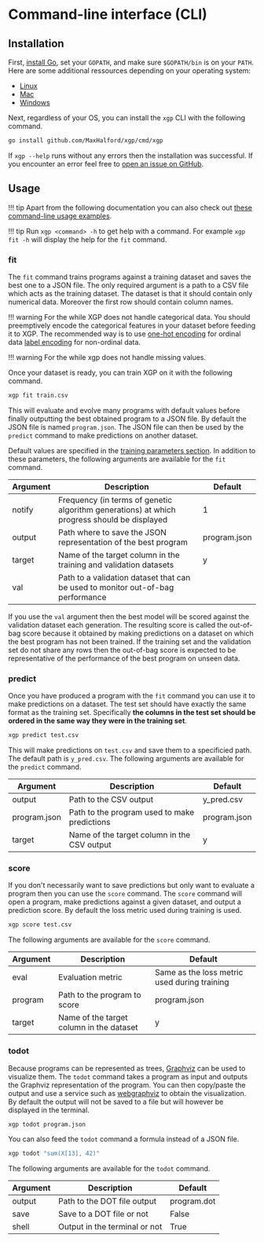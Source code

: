 # Command-line interface (CLI)

## Installation

First, [install Go](https://golang.org/dl/), set your `GOPATH`, and make sure `$GOPATH/bin` is on your `PATH`. Here are some additional ressources depending on your operating system:

- [Linux](https://www.tecmint.com/install-go-in-linux/)
- [Mac](http://sourabhbajaj.com/mac-setup/Go/README.html)
- [Windows](http://www.wadewegner.com/2014/12/easy-go-programming-setup-for-windows/)

Next, regardless of your OS, you can install the `xgp` CLI with the following command.

```sh
go install github.com/MaxHalford/xgp/cmd/xgp
```

If `xgp --help` runs without any errors then the installation was successful. If you encounter an error feel free to [open an issue on GitHub](https://github.com/MaxHalford/xgp/issues/new).

## Usage

!!! tip
    Apart from the following documentation you can also check out [these command-line usage examples](https://github.com/MaxHalford/xgp/blob/1a396bc24df5cf8c9766bc5e25b6e12e41361684/cmd/xgp/README.md#examples).

!!! tip
    Run `xgp <command> -h` to get help with a command. For example `xgp fit -h` will display the help for the `fit` command.

### fit

The `fit` command trains programs against a training dataset and saves the best one to a JSON file. The only required argument is a path to a CSV file which acts as the training dataset. The dataset is that it should contain only numerical data. Moreover the first row should contain column names.

!!! warning
    For the while XGP does not handle categorical data. You should preemptively encode the categorical features in your dataset before feeding it to XGP. The recommended way is to use [one-hot encoding](http://scikit-learn.org/stable/modules/preprocessing.html#encoding-categorical-features) for ordinal data [label encoding](http://scikit-learn.org/stable/modules/preprocessing_targets.html#label-encoding) for non-ordinal data.

!!! warning
    For the while xgp does not handle missing values.

Once your dataset is ready, you can train XGP on it with the following command.

```sh
xgp fit train.csv
```

This will evaluate and evolve many programs with default values before finally outputting the best obtained program to a JSON file. By default the JSON file is named `program.json`. The JSON file can then be used by the `predict` command to make predictions on another dataset.

Default values are specified in the [training parameters section](training-parameters.md). In addition to these parameters, the following arguments are available for the `fit` command.

| Argument | Description | Default |
|----------|-------------|---------|
| notify | Frequency (in terms of genetic algorithm generations) at which progress should be displayed | 1 |
| output | Path where to save the JSON representation of the best program | program.json |
| target | Name of the target column in the training and validation datasets | y |
| val | Path to a validation dataset that can be used to monitor out-of-bag performance | |

If you use the `val` argument then the best model will be scored against the validation dataset each generation. The resulting score is called the out-of-bag score because it obtained by making predictions on a dataset on which the best program has not been trained. If the training set and the validation set do not share any rows then the out-of-bag score is expected to be representative of the performance of the best program on unseen data.

### predict

Once you have produced a program with the `fit` command you can use it to make predictions on a dataset. The test set should have exactly the same format as the training set. Specifically **the columns in the test set should be ordered in the same way they were in the training set**.

```sh
xgp predict test.csv
```

This will make predictions on `test.csv` and save them to a specificied path. The default path is `y_pred.csv`. The following arguments are available for the `predict` command.

| Argument | Description | Default |
|----------|-------------|---------|
| output | Path to the CSV output | y_pred.csv |
| program.json | Path to the program used to make predictions | program.json |
| target | Name of the target column in the CSV output | y |


### score

If you don't necessarily want to save predictions but only want to evaluate a program then you can use the `score` command. The `score` command will open a program, make predictions against a given dataset, and output a prediction score. By default the loss metric used during training is used.

```sh
xgp score test.csv
```

The following arguments are available for the `score` command.

| Argument | Description | Default |
|----------|-------------|---------|
| eval | Evaluation metric | Same as the loss metric used during training |
| program | Path to the program to score | program.json |
| target | Name of the target column in the dataset | y |


### todot

Because programs can be represented as trees, [Graphviz](https://www.graphviz.org/) can be used to visualize them. The `todot` command takes a program as input and outputs the Graphviz representation of the program. You can then copy/paste the output and use a service such as [webgraphviz](http://www.webgraphviz.com/) to obtain the visualization. By default the output will not be saved to a file but will however be displayed in the terminal.

```sh
xgp todot program.json
```

You can also feed the `todot` command a formula instead of a JSON file.

```sh
xgp todot "sum(X[13], 42)"
```

The following arguments are available for the `todot` command.

| Argument | Description | Default |
|----------|-------------|---------|
| output | Path to the DOT file output | program.dot |
| save | Save to a DOT file or not | False |
| shell | Output in the terminal or not | True |


